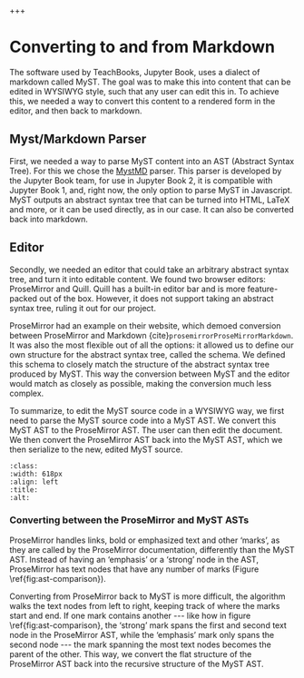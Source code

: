 +++
# Converting to and from Markdown

The software used by TeachBooks, Jupyter Book, uses a dialect of markdown called MyST. The goal was to make this into content that can be edited in WYSIWYG style, such that any user can edit this in. To achieve this, we needed a way to convert this content to a rendered form in the editor, and then back to markdown.

## Myst/Markdown Parser

First, we needed a way to parse MyST content into an AST (Abstract Syntax Tree). For this we chose the [MystMD](https://mystmd.io "MystMD") parser. This parser is developed by the Jupyter Book team, for use in Jupyter Book 2, it is compatible with Jupyter Book 1, and, right now, the only option to parse MyST in Javascript. MyST outputs an abstract syntax tree that can be turned into HTML, LaTeX and more, or it can be used directly, as in our case. It can also be converted back into markdown.

## Editor

Secondly, we needed an editor that could take an arbitrary abstract syntax tree, and turn it into editable content. We found two browser editors: ProseMirror and Quill. Quill has a built-in editor bar and is more feature-packed out of the box. However, it does not support taking an abstract syntax tree, ruling it out for our project.

ProseMirror had an example on their website, which demoed conversion between ProseMirror and Markdown {cite}`prosemirrorProseMirrorMarkdown`. It was also the most flexible out of all the options: it allowed us to define our own structure for the abstract syntax tree, called the schema. We defined this schema to closely match the structure of the abstract syntax tree produced by MyST. This way the conversion between MyST and the editor would match as closely as possible, making the conversion much less complex.

To summarize, to edit the MyST source code in a WYSIWYG way, we first need to parse the MyST source code into a MyST AST. We convert this MyST AST to the ProseMirror AST. The user can then edit the document. We then convert the ProseMirror AST back into the MyST AST, which we then serialize to the new, edited MyST source.



```{image} https://github.com/Lopalov/Final-Report/blob/main/book/figures/pics/AST_figure.png?raw=true
:class: 
:width: 618px
:align: left
:title: 
:alt: 
```

### Converting between the ProseMirror and MyST ASTs

ProseMirror handles links, bold or emphasized text and other ‘marks’, as they are called by the ProseMirror documentation, differently than the MyST AST. Instead of having an ‘emphasis’ or a ‘strong’ node in the AST, ProseMirror has text nodes that have any number of marks (Figure \ref{fig:ast-comparison}).&#x20;

Converting from ProseMirror back to MyST is more difficult, the algorithm walks the text nodes from left to right, keeping track of where the marks start and end. If one mark contains another --- like how in figure \ref{fig:ast-comparison}, the ‘strong’ mark spans the first and second text node in the ProseMirror AST, while the ‘emphasis’ mark only spans the second node --- the mark spanning the most text nodes becomes the parent of the other. This way, we convert the flat structure of the ProseMirror AST back into the recursive structure of the MyST AST.